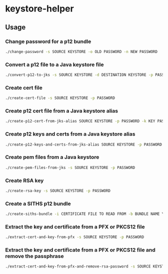 # keystore-helper

## Usage

### Change password for a p12 bundle

```sh
./change-password -s SOURCE KEYSTORE -o OLD PASSWORD -n NEW PASSWORD
```

### Convert a p12 file to a Java keystore file

```sh
./convert-p12-to-jks -s SOURCE KEYSTORE -d DESTINATION KEYSTORE -p PASSWORD
```

### Create cert file

```sh
./create-cert-file -s SOURCE KEYSTORE -p PASSWORD
```

### Create p12 cert file from a Java keystore alias

```sh
./create-p12-cert-from-jks-alias SOURCE KEYSTORE -p PASSWORD -k KEY PASSWORD -a ALIAS
```

### Create p12 keys and certs from a Java keystore alias

```sh
./create-p12-keys-and-certs-from-jks-alias SOURCE KEYSTORE -p PASSWORD -k KEY PASSWORD -a ALIAS
```

### Create pem files from a Java keystore

```sh
./create-pem-files-from-jks -s SOURCE KEYSTORE -p PASSWORD
```

### Create RSA key

```sh
./create-rsa-key -s SOURCE KEYSTORE -p PASSWORD
```

### Create a SITHS p12 bundle

```sh
./create-siths-bundle -i CERTIFICATE FILE TO READ FROM -b BUNDLE NAME YOU WISH TO CREATE -e ENVIRONMENT
```

### Extract the key and certificate from a PFX or PKCS12 file

```sh
./extract-cert-and-key-from-pfx -s SOURCE KEYSTORE -p PASSWORD
```

### Extract the key and certificate from a PFX or PKCS12 file and remove the passphrase

```sh
./extract-cert-and-key-from-pfx-and-remove-rsa-password -s SOURCE KEYSTORE -p PASSWORD
```
